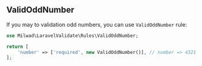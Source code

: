 ## ValidOddNumber

If you may to validation odd numbers, you can use `ValidOddNumber` rule:

```php
use Milwad\LaravelValidate\Rules\ValidOddNumber;

return [
    'number' => ['required', new ValidOddNumber()], // number => 4321
];
```

